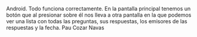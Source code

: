 Android.
Todo funciona correctamente. En la pantalla principal tenemos un botón que al presionar sobre él nos lleva a otra pantalla en la que podemos ver una lista con todas las preguntas, sus respuestas, los emisores de las respuestas y la fecha.
Pau Cozar Navas
